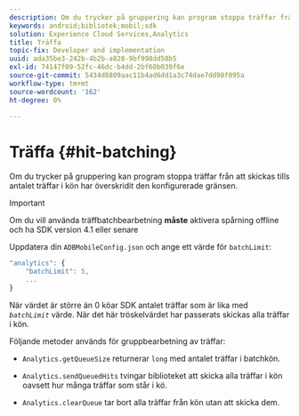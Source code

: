 ```yaml
---
description: Om du trycker på gruppering kan program stoppa träffar från att skickas tills antalet träffar i kön har överskridit den konfigurerade gränsen.
keywords: android;bibliotek;mobil;sdk
solution: Experience Cloud Services,Analytics
title: Träffa
topic-fix: Developer and implementation
uuid: ada35be3-242b-4b2b-a828-9bf998dd58b5
exl-id: 74147f09-52fc-46dc-b4dd-2bf60b039f6e
source-git-commit: 5434d8809aac11b4ad6dd1a3c74dae7dd98f095a
workflow-type: tm+mt
source-wordcount: '162'
ht-degree: 0%

---
```


# Träffa {#hit-batching}

Om du trycker på gruppering kan program stoppa träffar från att skickas tills antalet träffar i kön har överskridit den konfigurerade gränsen.

>[!IMPORTANT]
>
>Om du vill använda träffbatchbearbetning **måste** aktivera spårning offline och ha SDK version 4.1 eller senare

Uppdatera din `ADBMobileConfig.json` och ange ett värde för `batchLimit`:

```js
"analytics": {
    "batchLimit": 5,
    ...
}
```

När värdet är större än 0 köar SDK antalet träffar som är lika med *`batchLimit`* värde. När det här tröskelvärdet har passerats skickas alla träffar i kön.

Följande metoder används för gruppbearbetning av träffar:

* `Analytics.getQueueSize` returnerar `long` med antalet träffar i batchkön.

* `Analytics.sendQueuedHits` tvingar biblioteket att skicka alla träffar i kön oavsett hur många träffar som står i kö.
* `Analytics.clearQueue` tar bort alla träffar från kön utan att skicka dem.
